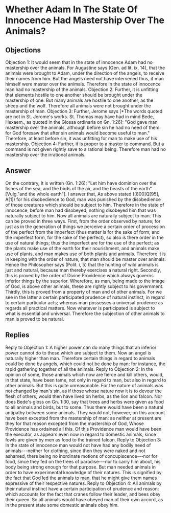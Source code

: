 # Whether Adam In The State Of Innocence Had Mastership Over The Animals?
## Objections
Objection 1: It would seem that in the state of innocence Adam had no mastership over the animals. For Augustine says (Gen. ad lit. ix, 14), that the animals were brought to Adam, under the direction of the angels, to receive their names from him. But the angels need not have intervened thus, if man himself were master over the animals. Therefore in the state of innocence man had no mastership of the animals.
Objection 2: Further, it is unfitting that elements hostile to one another should be brought under the mastership of one. But many animals are hostile to one another, as the sheep and the wolf. Therefore all animals were not brought under the mastership of man.
Objection 3: Further, Jerome says [*The words quoted are not in St. Jerome's works. St. Thomas may have had in mind Bede, Hexaem., as quoted in the Glossa ordinaria on Gn. 1:26]: "God gave man mastership over the animals, although before sin he had no need of them: for God foresaw that after sin animals would become useful to man." Therefore, at least before sin, it was unfitting for man to make use of his mastership.
Objection 4: Further, it is proper to a master to command. But a command is not given rightly save to a rational being. Therefore man had no mastership over the irrational animals.
## Answer
On the contrary, It is written (Gn. 1:26): "Let him have dominion over the fishes of the sea, and the birds of the air, and the beasts of the earth" [Vulg."and the whole earth"].
I answer that, As above stated ([800]Q[95], A[1]) for his disobedience to God, man was punished by the disobedience of those creatures which should be subject to him. Therefore in the state of innocence, before man had disobeyed, nothing disobeyed him that was naturally subject to him. Now all animals are naturally subject to man. This can be proved in three ways. First, from the order observed by nature; for just as in the generation of things we perceive a certain order of procession of the perfect from the imperfect (thus matter is for the sake of form; and the imperfect form, for the sake of the perfect), so also is there order in the use of natural things; thus the imperfect are for the use of the perfect; as the plants make use of the earth for their nourishment, and animals make use of plants, and man makes use of both plants and animals. Therefore it is in keeping with the order of nature, that man should be master over animals. Hence the Philosopher says (Polit. i, 5) that the hunting of wild animals is just and natural, because man thereby exercises a natural right. Secondly, this is proved by the order of Divine Providence which always governs inferior things by the superior. Wherefore, as man, being made to the image of God, is above other animals, these are rightly subject to his government. Thirdly, this is proved from a property of man and of other animals. For we see in the latter a certain participated prudence of natural instinct, in regard to certain particular acts; whereas man possesses a universal prudence as regards all practical matters. Now whatever is participated is subject to what is essential and universal. Therefore the subjection of other animals to man is proved to be natural.
## Replies
Reply to Objection 1: A higher power can do many things that an inferior power cannot do to those which are subject to them. Now an angel is naturally higher than man. Therefore certain things in regard to animals could be done by angels, which could not be done by man; for instance, the rapid gathering together of all the animals.
Reply to Objection 2: In the opinion of some, those animals which now are fierce and kill others, would, in that state, have been tame, not only in regard to man, but also in regard to other animals. But this is quite unreasonable. For the nature of animals was not changed by man's sin, as if those whose nature now it is to devour the flesh of others, would then have lived on herbs, as the lion and falcon. Nor does Bede's gloss on Gn. 1:30, say that trees and herbs were given as food to all animals and birds, but to some. Thus there would have been a natural antipathy between some animals. They would not, however, on this account have been excepted from the mastership of man: as neither at present are they for that reason excepted from the mastership of God, Whose Providence has ordained all this. Of this Providence man would have been the executor, as appears even now in regard to domestic animals, since fowls are given by men as food to the trained falcon.
Reply to Objection 3: In the state of innocence man would not have had any bodily need of animals---neither for clothing, since then they were naked and not ashamed, there being no inordinate motions of concupiscence---nor for food, since they fed on the trees of paradise---nor to carry him about, his body being strong enough for that purpose. But man needed animals in order to have experimental knowledge of their natures. This is signified by the fact that God led the animals to man, that he might give them names expressive of their respective natures.
Reply to Objection 4: All animals by their natural instinct have a certain participation of prudence and reason: which accounts for the fact that cranes follow their leader, and bees obey their queen. So all animals would have obeyed man of their own accord, as in the present state some domestic animals obey him.